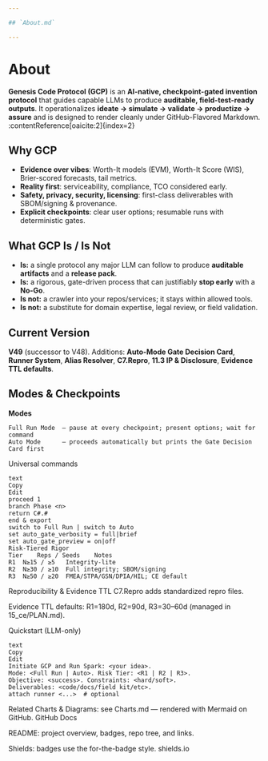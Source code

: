 ```yaml
---

## `About.md`

---
```

# About

**Genesis Code Protocol (GCP)** is an **AI-native, checkpoint-gated invention protocol** that guides capable LLMs to produce **auditable, field-test-ready outputs**. It operationalizes **ideate → simulate → validate → productize → assure** and is designed to render cleanly under GitHub-Flavored Markdown. :contentReference[oaicite:2]{index=2}

## Why GCP
- **Evidence over vibes**: Worth-It models (EVM), Worth-It Score (WIS), Brier-scored forecasts, tail metrics.
- **Reality first**: serviceability, compliance, TCO considered early.
- **Safety, privacy, security, licensing**: first-class deliverables with SBOM/signing & provenance.
- **Explicit checkpoints**: clear user options; resumable runs with deterministic gates.

## What GCP Is / Is Not
- **Is:** a single protocol any major LLM can follow to produce **auditable artifacts** and a **release pack**.  
- **Is:** a rigorous, gate-driven process that can justifiably **stop early** with a **No-Go**.  
- **Is not:** a crawler into your repos/services; it stays within allowed tools.  
- **Is not:** a substitute for domain expertise, legal review, or field validation.

## Current Version
**V49** (successor to V48). Additions: **Auto-Mode Gate Decision Card**, **Runner System**, **Alias Resolver**, **C7.Repro**, **11.3 IP & Disclosure**, **Evidence TTL defaults**.

## Modes & Checkpoints

**Modes**
```text
Full Run Mode  – pause at every checkpoint; present options; wait for command
Auto Mode      – proceeds automatically but prints the Gate Decision Card first
```
Universal commands
```text
text
Copy
Edit
proceed 1
branch Phase <n>
return C#.#
end & export
switch to Full Run | switch to Auto
set auto_gate_verbosity = full|brief
set auto_gate_preview = on|off
Risk-Tiered Rigor
Tier	Reps / Seeds	Notes
R1	N≥15 / ≥5	Integrity-lite
R2	N≥30 / ≥10	Full integrity; SBOM/signing
R3	N≥50 / ≥20	FMEA/STPA/GSN/DPIA/HIL; CE default
```
Reproducibility & Evidence TTL
C7.Repro adds standardized repro files.

Evidence TTL defaults: R1=180d, R2=90d, R3=30–60d (managed in 15_ce/PLAN.md).

Quickstart (LLM-only)
```text
text
Copy
Edit
Initiate GCP and Run Spark: <your idea>.
Mode: <Full Run | Auto>. Risk Tier: <R1 | R2 | R3>.
Objective: <success>. Constraints: <hard/soft>.
Deliverables: <code/docs/field kit/etc>.
attach runner <...>  # optional
```

Related
Charts & Diagrams: see Charts.md — rendered with Mermaid on GitHub. 
GitHub Docs

README: project overview, badges, repo tree, and links.

Shields: badges use the for-the-badge style. 
shields.io
